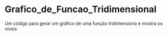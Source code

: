 # Grafico_de_Funcao_Tridimensional
 Um código para gerar um gráfico de uma função tridimensiona e mostra os níveis
